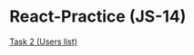 # React-Practice (JS-14)

[Task 2 (Users list)](https://vladgalafm.github.io/React-Basics-Practice/build/)